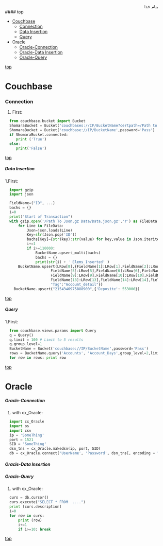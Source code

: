 <div dir="rtl">بنام خدا</div>
#### top

- [Couchbase](#couchbase)
  - [Connection](#connection)
  - [Data Insertion](#data-insertion)
  - [Query](#query)
- [Oracle](#oracle)
  - [Oracle-Connection](#oracle-connection)
  - [Oracle-Data Insertion](#oracle-data-insertion)
  - [Oracle-Query](#oracle-query)


[top](#top)

# Couchbase
### Connection
1. First:
```python
  from couchbase.bucket import Bucket
  ShomaraBucket = Bucket('couchbases://IP/BucketName?certpath=/Path to cert.pem',password='Pass')
  ShomaraBucket = Bucket('couchbase://IP/BucketName',password='Pass')
  if ShomaraBucket.connected:
     print ('True')
  else:
     print('False')
```


[top](#top)

##### Data Insertion
1.First:
```python
  import gzip
  import json

  FieldName=("ID", ...)
  bachs = {}
  i=0
  print("Start of Transaction")
  with gzip.open('/Path To Json.gz Data/Data.json.gz','r') as FileData:
      for Line in FileData:
          Json=json.loads(Line)
          Key=str(Json.pop('ID'))
          bachs[Key]={str(key):str(value) for key,value in Json.iteritems()}
          i+=1
          if i>=110000:
              BucketName.upsert_multi(bachs)
              bachs = {}
              print(str(i) + ' Elems Inserted' )
      BucketName.upsert(LRow[0],{FieldName[1]:LRow[1],FieldName[2]:LRow[2],FieldName[3]:LRow[3],FieldName[4]:LRow[4],
                     FieldName[5]:LRow[5],FieldName[6]:LRow[6],FieldName[7]:LRow[7],FieldName[8]:LRow[8],
                     FieldName[9]:LRow[9],FieldName[10]:LRow[10],FieldName[11]:LRow[11],FieldName[12]:LRow[12],
                     FieldName[13]:LRow[13],FieldName[14]:LRow[14],FieldName[15]:LRow[15],FieldName[16]:LRow[16],
                     "Tag":"Account_detail"})
    BucketName.upsert("2154346975888900",{'Deposite': 553000})

```

[top](#top)

##### Query
1.First:
```python
  from couchbase.views.params import Query
  q = Query()
  q.limit = 100 # Limit to 5 results
  q.group_level=1
  BucketName = Bucket('couchbase://IP/BucketName',password='Pass') 
  rows = BucketName.query('Accounts', 'Account_Days',group_level=2,limit=5)
  for row in rows: print row
```

[top](#top)
# Oracle
##### Oracle-Connection
1. with cx_Oracle:
```python
  import cx_Oracle
  import os
  import csv
  ip = 'SomeThing'
  port = 1521
  SID = 'SomeThing'
  dsn_tns = cx_Oracle.makedsn(ip, port, SID)
  db = cx_Oracle.connect('UserName', 'Password', dsn_tns[, encoding = "UTF-8", nencoding = "UTF-8"])
```

##### Oracle-Data Insertion
##### Oracle-Query
1. with cx_Oracle:
```python
  curs = db.cursor()
  curs.execute("SELECT * FROM  ....")
  print (curs.description)
  i=0
  for row in curs:
      print (row)
      i+=1
      if i>=10: break
```


[top](#top)
